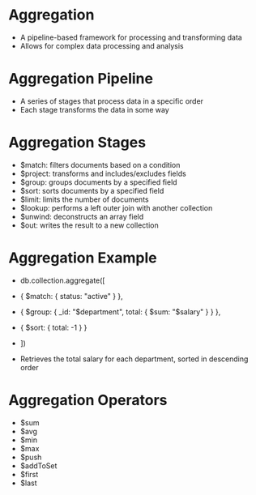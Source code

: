 # Aggregation

- A pipeline-based framework for processing and transforming data
- Allows for complex data processing and analysis

# Aggregation Pipeline

- A series of stages that process data in a specific order
- Each stage transforms the data in some way

# Aggregation Stages

- $match: filters documents based on a condition
- $project: transforms and includes/excludes fields
- $group: groups documents by a specified field
- $sort: sorts documents by a specified field
- $limit: limits the number of documents
- $lookup: performs a left outer join with another collection
- $unwind: deconstructs an array field
- $out: writes the result to a new collection

# Aggregation Example

- db.collection.aggregate([
- { $match: { status: "active" } },
- { $group: { _id: "$department", total: { $sum: "$salary" } } },
- { $sort: { total: -1 } }
- ])

- Retrieves the total salary for each department, sorted in descending order

# Aggregation Operators

- $sum
- $avg
- $min
- $max
- $push
- $addToSet
- $first
- $last
